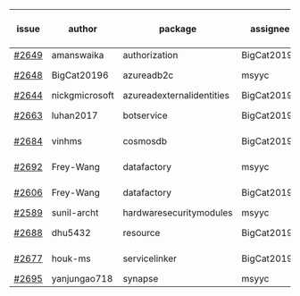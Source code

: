 | issue | author | package | assignee | bot advice | created date of issue | target release date | date from target |
| ------ | ------ | ------ | ------ | ------ | ------ | ------ | :-----: |
| [#2649](https://github.com/Azure/sdk-release-request/issues/2649) | amanswaika | authorization | BigCat20196 |   | 04-01 | 04-11 |   |
| [#2648](https://github.com/Azure/sdk-release-request/issues/2648) | BigCat20196 | azureadb2c | msyyc |   release date < 2 ! <br> | 04-01 | 04-18 | 2 |
| [#2644](https://github.com/Azure/sdk-release-request/issues/2644) | nickgmicrosoft | azureadexternalidentities | BigCat20196 |   | 03-31 | 04-04 |   |
| [#2663](https://github.com/Azure/sdk-release-request/issues/2663) | luhan2017 | botservice | BigCat20196 | new comment.  <br> | 04-07 | 04-21 |   |
| [#2684](https://github.com/Azure/sdk-release-request/issues/2684) | vinhms | cosmosdb | BigCat20196 |   release date < 2 ! <br> | 04-13 | 04-15 | 0 |
| [#2692](https://github.com/Azure/sdk-release-request/issues/2692) | Frey-Wang | datafactory | msyyc | duplicated issue  <br>  | 04-15 | 04-22 |   |
| [#2606](https://github.com/Azure/sdk-release-request/issues/2606) | Frey-Wang | datafactory | BigCat20196 | duplicated issue  <br>  | 03-24 | 04-04 |   |
| [#2589](https://github.com/Azure/sdk-release-request/issues/2589) | sunil-archt | hardwaresecuritymodules | msyyc |   | 03-21 | 05-02 |   |
| [#2688](https://github.com/Azure/sdk-release-request/issues/2688) | dhu5432 | resource | BigCat20196 | new issue ! <br> | 04-14 | 04-22 |   |
| [#2677](https://github.com/Azure/sdk-release-request/issues/2677) | houk-ms | servicelinker | BigCat20196 |   release date < 2 ! <br> | 04-12 | 04-18 | 2 |
| [#2695](https://github.com/Azure/sdk-release-request/issues/2695) | yanjungao718 | synapse | msyyc |   | 04-15 | 04-26 |   |

